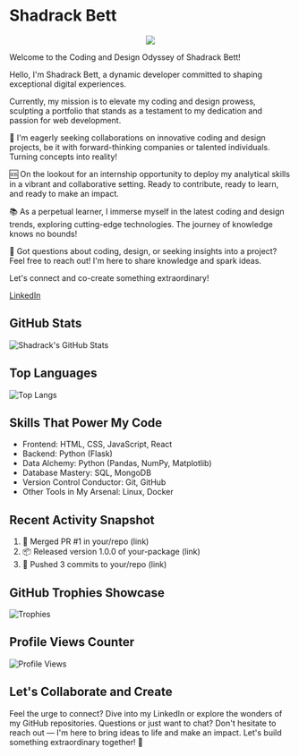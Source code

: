 # Shadrack Bett
<p align="center">
  <img src="https://readme-typing-svg.demolab.com/?lines=Passionate%20Coder%20for%20Over%201%20Year%20;%20Improving%20Code%20Functionality;%20Embracing%20Unpredictability!&font=Fira%20Code&center=true&width=700&height=45&color=800080&vCenter=true&pause=1000&size=25" />
</p>

Welcome to the Coding and Design Odyssey of Shadrack Bett! 

Hello, I'm Shadrack Bett, a dynamic developer committed to shaping exceptional digital experiences.

Currently, my mission is to elevate my coding and design prowess, sculpting a portfolio that stands as a testament to my dedication and passion for web development.

:handshake: I'm eagerly seeking collaborations on innovative coding and design projects, be it with forward-thinking companies or talented individuals. Turning concepts into reality!

:sos: On the lookout for an internship opportunity to deploy my analytical skills in a vibrant and collaborative setting. Ready to contribute, ready to learn, and ready to make an impact.

:books: As a perpetual learner, I immerse myself in the latest coding and design trends, exploring cutting-edge technologies. The journey of knowledge knows no bounds!

:speech_balloon: Got questions about coding, design, or seeking insights into a project? Feel free to reach out! I'm here to share knowledge and spark ideas.

Let's connect and co-create something extraordinary!

[LinkedIn](https://www.linkedin.com/in/shadrack-bett-a8072728b)



## GitHub Stats
![Shadrack's GitHub Stats](https://github-readme-stats.vercel.app/api?username=shaddybett&show_icons=true&count_private=true&theme=dark)

## Top Languages
![Top Langs](https://github-readme-stats.vercel.app/api/top-langs/?username=shaddybett&layout=compact&theme=dark)



## Skills That Power My Code
- Frontend: HTML, CSS, JavaScript, React
- Backend: Python (Flask)
- Data Alchemy: Python (Pandas, NumPy, Matplotlib)
- Database Mastery: SQL, MongoDB
- Version Control Conductor: Git, GitHub
- Other Tools in My Arsenal: Linux, Docker

## Recent Activity Snapshot
1. 🎉 Merged PR #1 in your/repo (link)
2. 📦 Released version 1.0.0 of your-package (link)
3. 🚀 Pushed 3 commits to your/repo (link)

## GitHub Trophies Showcase
![Trophies](https://github-profile-trophy.vercel.app/?username=shaddybett&theme=nord&column=7)

## Profile Views Counter
![Profile Views](https://komarev.com/ghpvc/?username=shaddybett)

## Let's Collaborate and Create
Feel the urge to connect? Dive into my LinkedIn or explore the wonders of my GitHub repositories. Questions or just want to chat? Don't hesitate to reach out — I'm here to bring ideas to life and make an impact. Let's build something extraordinary together! 🌟
